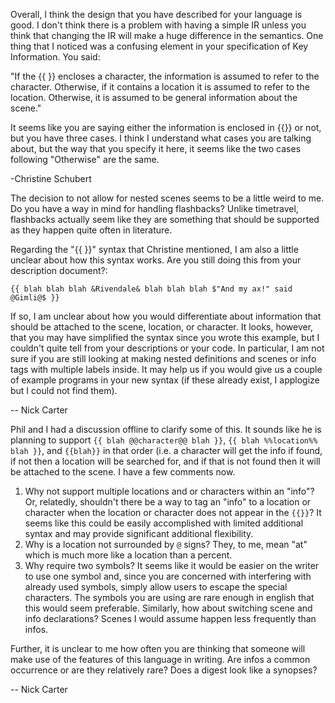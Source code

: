 Overall, I think the design that you have described for your language is good. 
I don't think there is a problem with having a simple IR unless you 
think that changing the IR will make a huge difference in the semantics. One 
thing that I noticed was a confusing element in your specification of 
Key Information. You said: 

  "If the {{ }} encloses a character, the information is assumed to refer to the character. 
  Otherwise, if it contains a location it is assumed to refer to the location. 
  Otherwise, it is assumed to be general information about the scene."

It seems like you are saying either the information is enclosed in {{}} or not, but you have 
three cases. I think I understand what cases you are talking about, but the way that you
specify it here, it seems like the two cases following "Otherwise" are the same. 

-Christine Schubert


The decision to not allow for nested scenes seems to be a little weird to me. Do you have a way in mind for handling flashbacks? Unlike timetravel, flashbacks actually seem like they are something that should be supported as they happen quite often in literature. 

Regarding the "{{ }}" syntax that Christine mentioned, I am also a little unclear about how this syntax works. Are you still doing this from your description document?:

`{{ blah blah blah &Rivendale& blah blah blah $"And my ax!" said @Gimli@$ }}`

If so, I am unclear about how you would differentiate about information that should be attached to the scene, location, or character. It looks, however, that you may have simplified the syntax since you wrote this example, but I couldn't quite tell from your descriptions or your code. In particular, I am not sure if you are still looking at making nested definitions and scenes or info tags with multiple labels inside. It may help us if you would give us a couple of example programs in your new syntax (if these already exist, I applogize but I could not find them).

-- Nick Carter

Phil and I had a discussion offline to clarify some of this. It sounds like he is planning to support `{{ blah @@character@@ blah }}`, `{{ blah %%location%% blah }}`, and `{{blah}}` in that order (i.e. a character will get the info if found, if not then a location will be searched for, and if that is not found then it will be attached to the scene. I have a few comments now.

1. Why not support multiple locations and or characters within an "info"? Or, relatedly, shouldn't there be a way to tag an "info" to a location or character when the location or character does not appear in the `{{}}`? It seems like this could be easily accomplished with limited additional syntax and may provide significant additional flexibility.
2. Why is a location not surrounded by `@` signs? They, to me, mean "at" which is much more like a location than a percent. 
3. Why require two symbols? It seems like it would be easier on the writer to use one symbol and, since you are concerned with interfering with already used symbols, simply allow users to escape the special characters. The symbols you are using are rare enough in english that this would seem preferable. Similarly, how about switching scene and info declarations? Scenes I would assume happen less frequently than infos.


Further, it is unclear to me how often you are thinking that someone will make use of the features of this language in writing. Are infos a common occurrence or are they relatively rare? Does a digest look like a synopses?

-- Nick Carter
